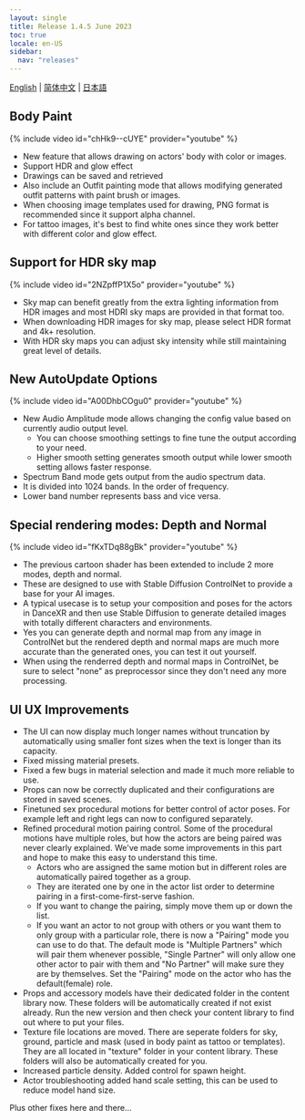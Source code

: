 ```yaml
---
layout: single
title: Release 1.4.5 June 2023
toc: true
locale: en-US
sidebar:
  nav: "releases"
---
```

[English](/dancexr/releases/1.4.5) | [简体中文](/zh/dancexr/releases/1.4.5) | [日本語](/jp/dancexr/releases/1.4.5)


## Body Paint
{% include video id="chHk9--cUYE" provider="youtube" %}
* New feature that allows drawing on actors' body with color or images.
* Support HDR and glow effect
* Drawings can be saved and retrieved
* Also include an Outfit painting mode that allows modifying generated outfit patterns with paint brush or images. 
* When choosing image templates used for drawing, PNG format is recommended since it support alpha channel. 
* For tattoo images, it's best to find white ones since they work better with different color and glow effect. 


## Support for HDR sky map
{% include video id="2NZpffP1X5o" provider="youtube" %}
* Sky map can benefit greatly from the extra lighting information from HDR images and most HDRI sky maps are provided in that format too.
* When downloading HDR images for sky map, please select HDR format and 4k+ resolution. 
* With HDR sky maps you can adjust sky intensity while still maintaining great level of details. 


## New AutoUpdate Options
{% include video id="A00DhbCOgu0" provider="youtube" %}
* New Audio Amplitude mode allows changing the config value based on currently audio output level. 
    * You can choose smoothing settings to fine tune the output according to your need. 
    * Higher smooth setting generates smooth output while lower smooth setting allows faster response.
* Spectrum Band mode gets output from the audio spectrum data. 
* It is divided into 1024 bands. In the order of frequency. 
* Lower band number represents bass and vice versa.


## Special rendering modes: Depth and Normal
{% include video id="fKxTDq88gBk" provider="youtube" %}
* The previous cartoon shader has been extended to include 2 more modes, depth and normal.
* These are designed to use with Stable Diffusion ControlNet to provide a base for your AI images. 
* A typical usecase is to setup your composition and poses for the actors in DanceXR and then use Stable Diffusion to generate detailed images with totally different characters and environments. 
* Yes you can generate depth and normal map from any image in ControlNet but the rendered depth and normal maps are much more accurate than the generated ones, you can test it out yourself. 
* When using the renderred depth and normal maps in ControlNet, be sure to select "none" as preprocessor since they don't need any more processing.


## UI UX Improvements
* The UI can now display much longer names without truncation by automatically using smaller font sizes when the text is longer than its capacity.
* Fixed missing material presets.
* Fixed a few bugs in material selection and made it much more reliable to use. 
* Props can now be correctly duplicated and their configurations are stored in saved scenes.
* Finetuned sex procedural motions for better control of actor poses. For example left and right legs can now to configured separately. 
* Refined procedural motion pairing control. Some of the procedural motions have multiple roles, but how the actors are being paired was never clearly explained. We've made some improvements in this part and hope to make this easy to understand this time.
    * Actors who are assigned the same motion but in different roles are automatically paired together as a group. 
    * They are iterated one by one in the actor list order to determine pairing in a first-come-first-serve fashion. 
    * If you want to change the pairing, simply move them up or down the list. 
    * If you want an actor to not group with others or you want them to only group with a particular role, there is now a "Pairing" mode you can use to do that. The default mode is "Multiple Partners" which will pair them whenever possible, "Single Partner" will only allow one other actor to pair with them and "No Partner" will make sure they are by themselves. Set the "Pairing" mode on the actor who has the default(female) role. 
* Props and accessory models have their dedicated folder in the content library now. These folders will be automatically created if not exist already. Run the new version and then check your content library to find out where to put your files. 
* Texture file locations are moved. There are seperate folders for sky, ground, particle and mask (used in body paint as tattoo or templates). They are all located in "texture" folder in your content library. These folders will also be automatically created for you. 
* Increased particle density. Added control for spawn height. 
* Actor troubleshooting added hand scale setting, this can be used to reduce model hand size. 


Plus other fixes here and there...